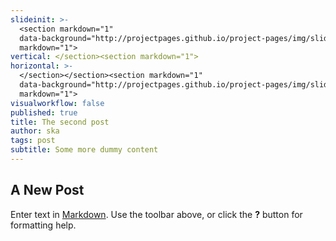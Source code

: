 ```yaml
---
slideinit: >-
  <section markdown="1"
  data-background="http://projectpages.github.io/project-pages/img/slidebackground.png"><section
  markdown="1">
vertical: </section><section markdown="1">
horizontal: >-
  </section></section><section markdown="1"
  data-background="http://projectpages.github.io/project-pages/img/slidebackground.png"><section
  markdown="1">
visualworkflow: false
published: true
title: The second post
author: ska
tags: post
subtitle: Some more dummy content
---
```

## A New Post

Enter text in [Markdown](http://daringfireball.net/projects/markdown/). Use the toolbar above, or click the **?** button for formatting help.

